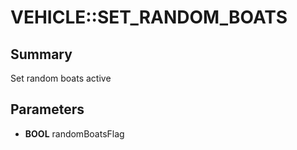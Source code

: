 # VEHICLE::SET_RANDOM_BOATS

## Summary
Set random boats active

## Parameters
* **BOOL** randomBoatsFlag